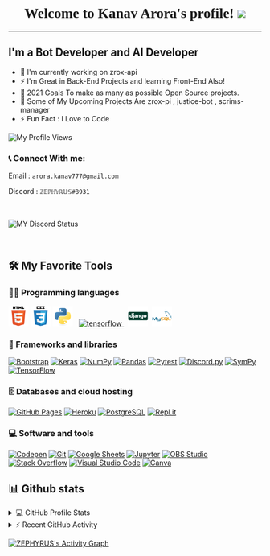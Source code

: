 <h1 align="center" style = "font-family: Georgia, serif;">
  Welcome to Kanav Arora's profile!
  <img src="https://media.giphy.com/media/hvRJCLFzcasrR4ia7z/giphy.gif" width="28">
</h1>

-----------------------------------------------------------------------------------------------------------------------------------------------------------------------------------

## I'm a Bot Developer and AI Developer
- 🤖 I'm currently working on zrox-api
- ⚡ I'm Great in Back-End Projects and learning Front-End Also!
- 🥅 2021 Goals To make as many as possible Open Source projects.
- 🤖 Some of My Upcoming Projects Are  zrox-pi , justice-bot , scrims-manager
- ⚡ Fun Fact : I Love to Code


![My Profile Views](https://komarev.com/ghpvc/?username=CYBR-DEMON)


### 📞 Connect With me: 

Email : ``arora.kanav777@gmail.com``

Discord :  ``ℤ𝔼ℙℍ𝕐ℝ𝕌𝕊#8931``

<br><br>
![MY Discord Status](https://discord.c99.nl/widget/theme-1/861939702756409344.png)

 
<br>

## 🛠️ My Favorite Tools

### 👨‍💻 Programming languages

<p>
  <a href="#"><img src="https://raw.githubusercontent.com/devicons/devicon/master/icons/html5/html5-original-wordmark.svg" alt="html5" width="40" height="40"/></a>
  <a href="#"><img src="https://raw.githubusercontent.com/devicons/devicon/master/icons/css3/css3-original-wordmark.svg" alt="css3" width="40" height="40"/></a>
  <a href="#"><img src="https://raw.githubusercontent.com/devicons/devicon/master/icons/python/python-original.svg" alt="python" width="40" height="40"/></a> &nbsp;
  <a href="#"><img src="https://www.vectorlogo.zone/logos/tensorflow/tensorflow-icon.svg" alt="tensorflow" width="40" height="40"/> </a>&nbsp;
  <a href="#"><img src="https://raw.githubusercontent.com/devicons/devicon/master/icons/django/django-original.svg" alt="django" width="40" height="40"/></a>&nbsp;
  <a href="#"> <img src="https://raw.githubusercontent.com/devicons/devicon/master/icons/mysql/mysql-original-wordmark.svg" alt="mysql" width="40" height="40"/> </a> 
</p>

### 🧰 Frameworks and libraries

<p>
    <a href="#"><img alt="Bootstrap" src="https://img.shields.io/badge/Bootstrap-7952B3.svg?logo=bootstrap&logoColor=white"></a>
    <a href="#"><img alt="Keras" src="https://img.shields.io/badge/Keras-D00000.svg?logo=Keras&logoColor=white"></a>
    <a href="#"><img alt="NumPy" src="https://img.shields.io/badge/Numpy-013243.svg?logo=numpy&logoColor=white"></a>
    <a href="#"><img alt="Pandas" src="https://img.shields.io/badge/Pandas-150458.svg?logo=pandas&logoColor=white"></a>
    <a href="#"><img alt="Pytest" src="https://img.shields.io/badge/Pytest-0A9EDC.svg?logo=pytest&logoColor=white"></a>
    <a href="#"><img alt="Discord.py" src="https://img.shields.io/badge/Discord.py-111111.svg?logo=discord&logoColor=white"></a>
    <a href="#"><img alt="SymPy" src="https://img.shields.io/badge/Streamlit-3B5526.svg?logo=streamlit&logoColor=white"></a>
    <a href="#"><img alt="TensorFlow" src="https://img.shields.io/badge/TensorFlow-FF6F00.svg?logo=TensorFlow&logoColor=white"></a>
</p>

### 🗄️ Databases and cloud hosting

<p>
    <a href="#"><img alt="GitHub Pages" src="https://img.shields.io/badge/GitHub%20Pages-327FC7.svg?logo=github&logoColor=white"></a>
    <a href="#"><img alt="Heroku" src="https://img.shields.io/badge/Heroku-430098.svg?logo=heroku&logoColor=white"></a>
    <a href="#"><img alt="PostgreSQL" src ="https://img.shields.io/badge/PostgreSQL-316192.svg?logo=postgresql&logoColor=white"></a>
    <a href="#"><img alt="Repl.it" src="https://img.shields.io/badge/Repl.it-0D101E.svg?logo=Replit&logoColor=white"></a>
</p>

### 💻 Software and tools

<p>
    <a href="#"><img alt="Codepen" src="https://img.shields.io/badge/Codepen-000000.svg?logo=codepen&logoColor=white"></a>
    <a href="#"><img alt="Git" src="https://img.shields.io/badge/Git-F05033.svg?logo=git&logoColor=white"></a>
    <a href="#"><img alt="Google Sheets" src="https://img.shields.io/badge/Google%20Sheets-34A853.svg?logo=google%20sheets&logoColor=white"></a>
    <a href="#"><img alt="Jupyter" src="https://img.shields.io/badge/Jupyter-F37626.svg?logo=Jupyter&logoColor=white"></a>
    <a href="#"><img alt="OBS Studio" src="https://img.shields.io/badge/-OBS%20Studio-302E31?logo=obs-studio&logoColor=white"></a>
    <a href="#"><img alt="Stack Overflow" src="https://img.shields.io/badge/-Stack%20Overflow-FE7A16?logo=stack-overflow&logoColor=white"></a>
    <a href="#"><img alt="Visual Studio Code" src="https://img.shields.io/badge/Visual%20Studio%20Code-0078d7.svg?logo=visual-studio-code&logoColor=white"></a>
    <a href="#"><img alt="Canva" src="https://img.shields.io/badge/Canva-0078d7.svg?logo=canva&logoColor=white"></a>
</p>


## 📊 Github stats

<!-- https://github.com/anuraghazra/github-readme-stats -->
<details> 
  <summary>💻 GitHub Profile Stats</summary>
  <br/>
    <a href="https://github.com/anuraghazra/github-readme-stats"><img alt="DenverCoder1's Github Stats" src="https://denvercoder1-github-readme-stats.vercel.app/api/?username=DenverCoder1&show_icons=true&count_private=true&theme=react&hide_border=true&bg_color=1F222E&title_color=F85D7F&icon_color=F8D866" height="192px"/></a>
  <a href="https://github.com/anuraghazra/github-readme-stats"><img alt="DenverCoder1's Top Languages" src="https://github-readme-stats.vercel.app/api/top-langs/?username=DenverCoder1&langs_count=8&layout=compact&theme=react&hide_border=true&bg_color=1F222E&title_color=F85D7F&icon_color=F8D866" height="192px"/></a>
  <br/>
  <b>Note:</b> Top languages is only a metric of the languages my public code consists of and doesn't reflect experience or skill level.
</details>


<!-- https://github.com/jamesgeorge007/github-activity-readme -->
<details>
  <summary>⚡ Recent GitHub Activity</summary>
  <br/>

<!--START_SECTION:activity-->
1. ❗️ Closed issue [#50](https://github.com/DenverCoder1/readme-typing-svg/issues/50) in [DenverCoder1/readme-typing-svg](https://github.com/DenverCoder1/readme-typing-svg)
2. 🗣 Commented on [#50](https://github.com/DenverCoder1/readme-typing-svg/issues/50) in [DenverCoder1/readme-typing-svg](https://github.com/DenverCoder1/readme-typing-svg)
3. 🎉 Merged PR [#116](https://github.com/DenverCoder1/custom-icon-badges/pull/116) in [DenverCoder1/custom-icon-badges](https://github.com/DenverCoder1/custom-icon-badges)
4. 🎉 Merged PR [#115](https://github.com/DenverCoder1/custom-icon-badges/pull/115) in [DenverCoder1/custom-icon-badges](https://github.com/DenverCoder1/custom-icon-badges)
5. 🎉 Merged PR [#4](https://github.com/DenverCoder1/Connect-4-AI/pull/4) in [DenverCoder1/Connect-4-AI](https://github.com/DenverCoder1/Connect-4-AI)
<!--END_SECTION:activity-->
</details>

<!-- https://github.com/CYBR-DEMON/github-readme-activity-graph -->
<a href="https://github.com/CYBR-DEMON/github-readme-activity-graph"><img alt="ZEPHYRUS's Activity Graph" src="https://activity-graph.herokuapp.com/graph?username=CYBR-DEMON&bg_color=1F222E&color=F8D866&line=F85D7F&point=FFFFFF&hide_border=true" /></a>

